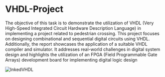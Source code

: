 # VHDL-Project
The objective of this task is to demonstrate the utilization of VHDL (Very High-Speed Integrated Circuit Hardware Description Language) in implementing a project related to pedestrian crossing. This project focuses on designing combinational and sequential digital circuits using VHDL. Additionally, the report showcases the application of a suitable VHDL compiler and simulator. It addresses real-world challenges in digital system design and highlights the utilization of an FPGA (Field Programmable Gate Arrays) development board for implementing digital logic design

![InkedVHDL](https://github.com/VasilisNF/VHDL-Project/assets/118454716/00706ab9-9c17-4a3e-93a5-c8ad9b5d883d)
